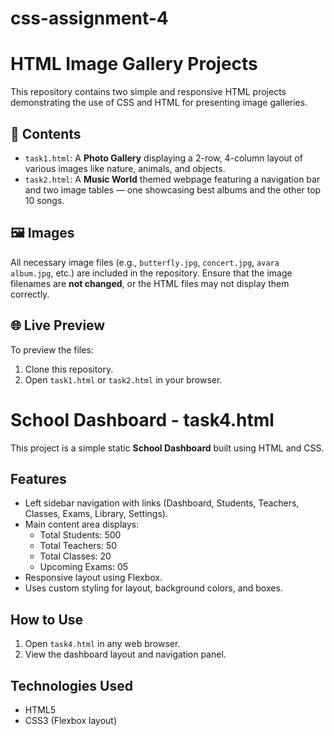 # css-assignment-4
# HTML Image Gallery Projects

This repository contains two simple and responsive HTML projects demonstrating the use of CSS and HTML for presenting image galleries.

## 📁 Contents

- `task1.html`: A **Photo Gallery** displaying a 2-row, 4-column layout of various images like nature, animals, and objects.
- `task2.html`: A **Music World** themed webpage featuring a navigation bar and two image tables — one showcasing best albums and the other top 10 songs.

## 🖼️ Images

All necessary image files (e.g., `butterfly.jpg`, `concert.jpg`, `avara album.jpg`, etc.) are included in the repository. Ensure that the image filenames are **not changed**, or the HTML files may not display them correctly.

## 🌐 Live Preview

To preview the files:

1. Clone this repository.
2. Open `task1.html` or `task2.html` in your browser.

# School Dashboard - task4.html

This project is a simple static **School Dashboard** built using HTML and CSS.

## Features

- Left sidebar navigation with links (Dashboard, Students, Teachers, Classes, Exams, Library, Settings).
- Main content area displays:
  - Total Students: 500
  - Total Teachers: 50
  - Total Classes: 20
  - Upcoming Exams: 05
- Responsive layout using Flexbox.
- Uses custom styling for layout, background colors, and boxes.

## How to Use

1. Open `task4.html` in any web browser.
2. View the dashboard layout and navigation panel.

## Technologies Used

- HTML5
- CSS3 (Flexbox layout)

